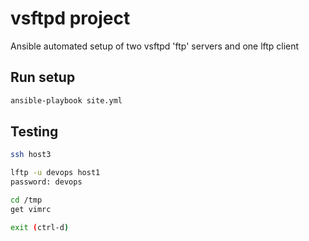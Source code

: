 # vsftpd project

Ansible automated setup of two vsftpd 'ftp' servers and one lftp client

## Run setup

```bash
ansible-playbook site.yml
```

## Testing

```bash
ssh host3

lftp -u devops host1
password: devops

cd /tmp
get vimrc

exit (ctrl-d)
```

